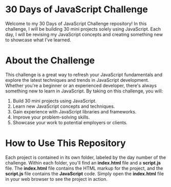 
# 30 Days of JavaScript Challenge
Welcome to my 30 Days of JavaScript Challenge repository! In this challenge, I will be building 30 mini projects solely using JavaScript. Each day, I will be revising my JavaScript concepts and creating something new to showcase what I've learned.

 # About the Challenge
This challenge is a great way to refresh your JavaScript fundamentals and explore the latest techniques and trends in JavaScript development. Whether you're a beginner or an experienced developer, there's always something new to learn in JavaScript. By taking on this challenge, you will:

1.  Build 30 mini projects using JavaScript.
2. Learn new JavaScript concepts and techniques.
3.  Gain experience with JavaScript libraries and frameworks.
4.  Improve your problem-solving skills.
5. Showcase your work to potential employers or clients.

 # How to Use This Repository
Each project is contained in its own folder, labeled by the day number of the challenge. Within each folder, you'll find an **index.html** file and a **script.js** file. The **index.html** file contains the HTML markup for the project, and the **script.js** file contains the **JavaScript** code. Simply open the **index.html** file in your web browser to see the project in action.
